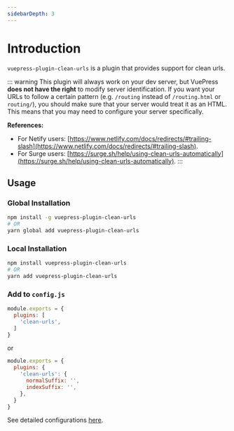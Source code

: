 ```yaml
---
sidebarDepth: 3
---
```


# Introduction

`vuepress-plugin-clean-urls` is a plugin that provides support for clean urls.

::: warning
This plugin will always work on your dev server, but VuePress **does not have the right** to modify server identification. If you want your URLs to follow a certain pattern (e.g. `/routing` instead of `/routing.html` or `routing/`), you should make sure that your server would treat it as an HTML. This means that you may need to configure your server specifically.

**References:**

- For Netify users: [https://www.netlify.com/docs/redirects/#trailing-slash](https://www.netlify.com/docs/redirects/#trailing-slash).
- For Surge users: [https://surge.sh/help/using-clean-urls-automatically](https://surge.sh/help/using-clean-urls-automatically).
:::

## Usage

### Global Installation

```bash
npm install -g vuepress-plugin-clean-urls
# OR
yarn global add vuepress-plugin-clean-urls
```

### Local Installation

```bash
npm install vuepress-plugin-clean-urls
# OR
yarn add vuepress-plugin-clean-urls
```

### Add to `config.js`

```js
module.exports = {
  plugins: [
    'clean-urls',
  ]
}
```
or
```js
module.exports = {
  plugins: {
    'clean-urls': {
      normalSuffix: '',
      indexSuffix: '',
    },
  }
}
```

See detailed configurations [here](./config.md).
